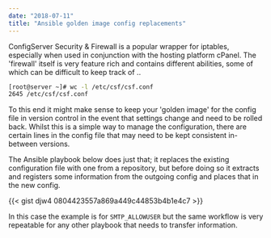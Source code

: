 ```yaml
---
date: "2018-07-11"
title: "Ansible golden image config replacements"
---
```


ConfigServer Security & Firewall is a popular wrapper for iptables, especially when used in conjunction with the hosting platform cPanel. The 'firewall' itself is very feature rich and contains different abilities, some of which can be difficult to keep track of ..

```bash
[root@server ~]# wc -l /etc/csf/csf.conf
2645 /etc/csf/csf.conf
```

To this end it might make sense to keep your 'golden image' for the config file in version control in the event that settings change and need to be rolled back. Whilst this is a simple way to manage the configuration, there are certain lines in the config file that may need to be kept consistent in-between versions.

The Ansible playbook below does just that; it replaces the existing configuration file with one from a repository, but before doing so it extracts and registers some information from the outgoing config and places that in the new config.

{{< gist djw4 0804423557a869a449c44853b4b1e4c7 >}}

In this case the example is for `SMTP_ALLOWUSER` but the same workflow is very repeatable for any other playbook that needs to transfer information.